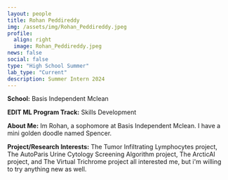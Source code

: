 ```yaml
---
layout: people
title: Rohan Peddireddy
img: /assets/img/Rohan_Peddireddy.jpeg
profile:
  align: right
  image: Rohan_Peddireddy.jpeg
news: false
social: false
type: "High School Summer"
lab_type: "Current"
description: Summer Intern 2024
---
```


**School:** Basis Independent Mclean

**EDIT ML Program Track:**
Skills Development

**About Me:**
Im Rohan, a sophomore at Basis Independent Mclean. I have a mini golden doodle named Spencer. 

**Project/Research Interests:**
The Tumor Infiltrating Lymphocytes project, The AutoParis Urine Cytology Screening Algorithm project, The ArcticAI project, and The Virtual Trichrome project all interested me, but i'm willing to try anything new as well.
    